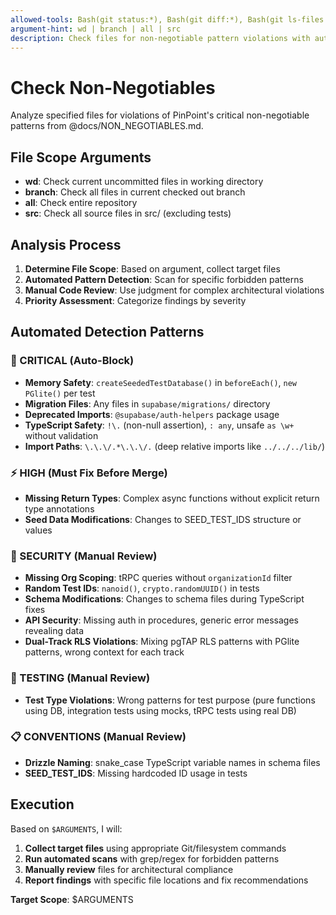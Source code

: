 ```yaml
---
allowed-tools: Bash(git status:*), Bash(git diff:*), Bash(git ls-files:*), Glob, Grep, Read
argument-hint: wd | branch | all | src
description: Check files for non-negotiable pattern violations with automated detection
---
```


# Check Non-Negotiables

Analyze specified files for violations of PinPoint's critical non-negotiable patterns from @docs/NON_NEGOTIABLES.md.

## File Scope Arguments

- **wd**: Check current uncommitted files in working directory
- **branch**: Check all files in current checked out branch
- **all**: Check entire repository
- **src**: Check all source files in src/ (excluding tests)

## Analysis Process

1. **Determine File Scope**: Based on argument, collect target files
2. **Automated Pattern Detection**: Scan for specific forbidden patterns
3. **Manual Code Review**: Use judgment for complex architectural violations
4. **Priority Assessment**: Categorize findings by severity

## Automated Detection Patterns

### 🚨 CRITICAL (Auto-Block)

- **Memory Safety**: `createSeededTestDatabase()` in `beforeEach()`, `new PGlite()` per test
- **Migration Files**: Any files in `supabase/migrations/` directory
- **Deprecated Imports**: `@supabase/auth-helpers` package usage
- **TypeScript Safety**: `!\.` (non-null assertion), `: any`, unsafe `as \w+` without validation
- **Import Paths**: `\.\.\/.*\.\.\/.` (deep relative imports like `../../../lib/`)

### ⚡ HIGH (Must Fix Before Merge)

- **Missing Return Types**: Complex async functions without explicit return type annotations
- **Seed Data Modifications**: Changes to SEED_TEST_IDS structure or values

### 🔐 SECURITY (Manual Review)

- **Missing Org Scoping**: tRPC queries without `organizationId` filter
- **Random Test IDs**: `nanoid()`, `crypto.randomUUID()` in tests
- **Schema Modifications**: Changes to schema files during TypeScript fixes
- **API Security**: Missing auth in procedures, generic error messages revealing data
- **Dual-Track RLS Violations**: Mixing pgTAP RLS patterns with PGlite patterns, wrong context for each track

### 🧪 TESTING (Manual Review)

- **Test Type Violations**: Wrong patterns for test purpose (pure functions using DB, integration tests using mocks, tRPC tests using real DB)

### 📋 CONVENTIONS (Manual Review)

- **Drizzle Naming**: snake_case TypeScript variable names in schema files
- **SEED_TEST_IDS**: Missing hardcoded ID usage in tests

## Execution

Based on `$ARGUMENTS`, I will:

1. **Collect target files** using appropriate Git/filesystem commands
2. **Run automated scans** with grep/regex for forbidden patterns
3. **Manually review** files for architectural compliance
4. **Report findings** with specific file locations and fix recommendations

**Target Scope**: $ARGUMENTS
